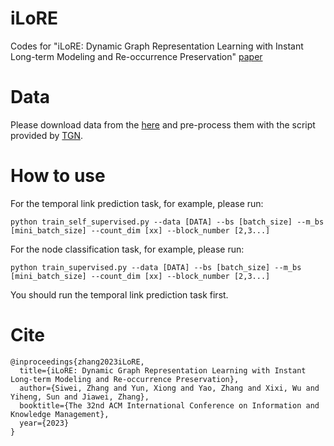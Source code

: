 # iLoRE
Codes for "iLoRE: Dynamic Graph Representation Learning with Instant Long-term Modeling and Re-occurrence Preservation"  [paper](https://arxiv.org/pdf/2309.02012.pdf)

# Data

Please download data from the [here](https://snap.stanford.edu/jodie/) and pre-process them with the script provided by [TGN](https://github.com/twitter-research/tgn).

# How to use

For the temporal link prediction task, for example, please run:

```
python train_self_supervised.py --data [DATA] --bs [batch_size] --m_bs [mini_batch_size] --count_dim [xx] --block_number [2,3...]
```

For the node classification task, for example, please run:
```
python train_supervised.py --data [DATA] --bs [batch_size] --m_bs [mini_batch_size] --count_dim [xx] --block_number [2,3...]
```
You should run the temporal link prediction task first.

# Cite

```
@inproceedings{zhang2023iLoRE,
  title={iLoRE: Dynamic Graph Representation Learning with Instant Long-term Modeling and Re-occurrence Preservation},
  author={Siwei, Zhang and Yun, Xiong and Yao, Zhang and Xixi, Wu and Yiheng, Sun and Jiawei, Zhang},
  booktitle={The 32nd ACM International Conference on Information and Knowledge Management},
  year={2023}
}

```
